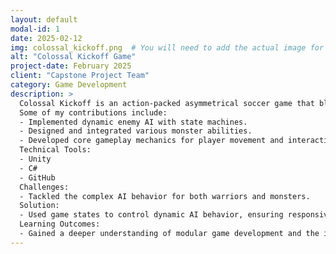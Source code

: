```yaml
---
layout: default
modal-id: 1
date: 2025-02-12
img: colossal_kickoff.png  # You will need to add the actual image for this project.
alt: "Colossal Kickoff Game"
project-date: February 2025
client: "Capstone Project Team"
category: Game Development
description: >
  Colossal Kickoff is an action-packed asymmetrical soccer game that blends ancient mythology with modern gameplay mechanics. Created as part of my capstone project, this game features dynamic AI that roams and chases the player using state machines, as well as a variety of monster abilities and core gameplay mechanics like dribbling, kicking, and sliding.
  Some of my contributions include:
  - Implemented dynamic enemy AI with state machines.
  - Designed and integrated various monster abilities.
  - Developed core gameplay mechanics for player movement and interactions.
  Technical Tools:
  - Unity
  - C#
  - GitHub
  Challenges:
  - Tackled the complex AI behavior for both warriors and monsters.
  Solution:
  - Used game states to control dynamic AI behavior, ensuring responsive and intelligent enemy actions.
  Learning Outcomes:
  - Gained a deeper understanding of modular game development and the importance of clean architecture, which made it easy to add new levels and features without breaking existing functionality.
---
```

